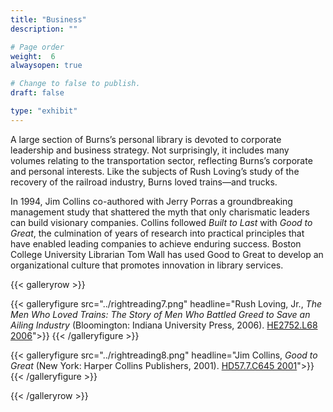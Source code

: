 ```yaml
---
title: "Business"
description: ""

# Page order
weight:  6
alwaysopen: true

# Change to false to publish.
draft: false

type: "exhibit"
---
```

A large section of Burns’s personal library is devoted to corporate leadership and business strategy. Not surprisingly, it includes many volumes relating to the transportation sector, reflecting Burns’s corporate and personal interests. Like the subjects of Rush Loving’s study of the recovery of the railroad industry, Burns loved trains—and trucks.

In 1994, Jim Collins co-authored with Jerry Porras a groundbreaking management study that shattered the myth that only charismatic leaders can build visionary companies. Collins followed *Built to Last* with *Good to Great*, the culmination of years of research into practical principles that have enabled leading companies to achieve enduring success. Boston College University Librarian Tom Wall has used Good to Great to develop an organizational culture that promotes innovation in library services.

{{< galleryrow >}}

{{< galleryfigure src="../rightreading7.png"
           headline="Rush Loving, Jr., *The Men Who Loved Trains: The Story of Men Who Battled Greed to Save an Ailing Industry* (Bloomington: Indiana University Press, 2006). [HE2752.L68 2006](https://bc-primo.hosted.exlibrisgroup.com/permalink/f/1jdnfk3/ALMA-BC21330258680001021)">}}
{{< /galleryfigure >}}

{{< galleryfigure src="../rightreading8.png"
           headline="Jim Collins, *Good to Great* (New York: Harper Collins Publishers, 2001). [HD57.7.C645 2001](https://bc-primo.hosted.exlibrisgroup.com/permalink/f/1jdnfk3/ALMA-BC21329464140001021)">}}
{{< /galleryfigure >}}

{{< /galleryrow >}}
